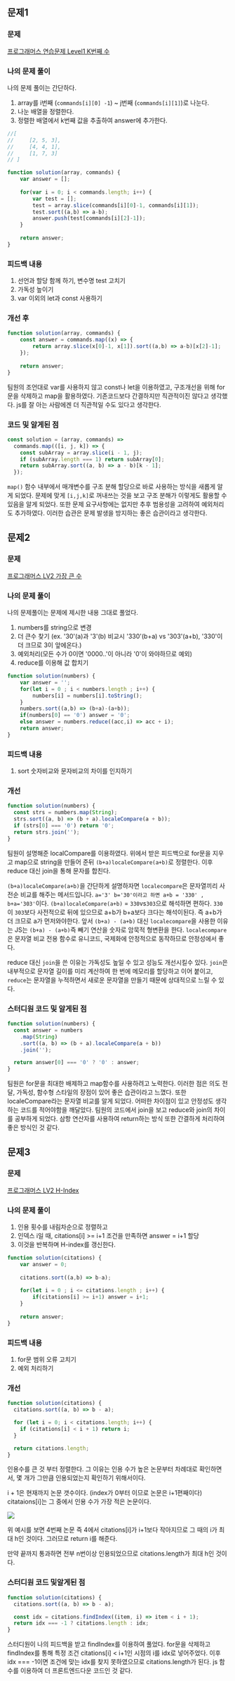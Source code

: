 ## 문제1
### 문제
[프로그래머스 연습문제 Level1 K번째 수](https://school.programmers.co.kr/learn/courses/30/lessons/42748)

### 나의 문제 풀이
나의 문제 풀이는 간단하다.
1. array를 i번째 (```commands[i][0] -1```) ~ j번째 (```commands[i][1]```)로 나눈다.
2. 나눈 배열을 정렬한다.
3. 정렬한 배열에서 k번째 값을 추출하여 answer에 추가한다.

```js
//[
//     [2, 5, 3], 
//     [4, 4, 1], 
//     [1, 7, 3]
// ]

function solution(array, commands) {
    var answer = [];
    
    for(var i = 0; i < commands.length; i++) {
        var test = [];
        test = array.slice(commands[i][0]-1, commands[i][1]);
        test.sort((a,b) => a-b);
        answer.push(test[commands[i][2]-1]);
    }
    
    return answer;
}
```

### 피드백 내용
1. 선언과 할당 함께 하기, 변수명 test 고치기
2. 가독성 높이기
4. var 이외의 let과 const 사용하기


### 개선 후
```js
function solution(array, commands) {
    const answer = commands.map((x) => {
        return array.slice(x[0]-1, x[1]).sort((a,b) => a-b)[x[2]-1];
    });
    
    return answer;
}
```
팀원의 조언대로 var를 사용하지 않고 const나 let을 이용하였고, 구조개선을 위해 for문을 삭제하고 map을 활용하였다. 기존코드보다 간결하지만 직관적이진 않다고 생각했다. js를 잘 아는 사람에겐 더 직관적일 수도 있다고 생각한다.

### 코드 및 알게된 점
```js
const solution = (array, commands) =>
  commands.map(([i, j, k]) => {
    const subArray = array.slice(i - 1, j);
    if (subArray.length === 1) return subArray[0];
    return subArray.sort((a, b) => a - b)[k - 1];
  });
```

```map()``` 함수 내부에서 매개변수를 구조 분해 할당으로 바로 사용하는 방식을 새롭게 알게 되었다. 문제에 맞게 ```[i,j,k]```로 꺼내쓰는 것을 보고 구조 분해가 이렇게도 활용할 수 있음을 알게 되었다.
또한 문제 요구사항에는 없지만 추후 범용성을 고려하여 예외처리도 추가하였다. 이러한 습관은 문제 발생을 방지하는 좋은 습관이라고 생각한다.

## 문제2
### 문제
[프로그래머스 LV2 가장 큰 수](https://school.programmers.co.kr/learn/courses/30/lessons/42746)

### 나의 문제 풀이
나의 문제풀이는 문제에 제시한 내용 그대로 풀었다.
1. numbers를 string으로 변경
2. 더 큰수 찾기 (ex. '30'(a)과 '3'(b) 비교시 '330'(b+a) vs '303'(a+b), '330'이 더 크므로 3이 앞에온다.)
3. 예외처리(모든 수가 0이면 '0000..'이 아니라 '0'이 와야하므로 예외)
4. reduce를 이용해 값 합치기

```js
function solution(numbers) {
    var answer = '';
    for(let i = 0 ; i < numbers.length ; i++) {
        numbers[i] = numbers[i].toString();
    }
    numbers.sort((a,b) => (b+a)-(a+b));
    if(numbers[0] == '0') answer = '0';
    else answer = numbers.reduce((acc,i) => acc + i);
    return answer;
}
```

### 피드백 내용
1. sort 숫자비교와 문자비교의 차이를 인지하기

### 개선
```js
function solution(numbers) {
  const strs = numbers.map(String);
  strs.sort((a, b) => (b + a).localeCompare(a + b));
  if (strs[0] === '0') return '0';
  return strs.join('');
}
```
팀원이 설명해준 localCompare를 이용하였다. 위에서 받은 피드백으로 for문을 지우고 map으로 string을 만들어 준뒤 ```(b+a)localeCompare(a+b)```로 정렬한다. 이후 reduce 대신 join을 통해 문자를 합친다.

```(b+a)localeCompare(a+b)```을 간단하게 설명하자면 ```localecompare```은 문자열끼리 사전순 비교를 해주는 메서드입니다.
```a='3' b='30'이라고 하면 a+b = '330' , b+a='303'```이다.
```(b+a)localeCompare(a+b)``` = ```330```vs```303```으로 해석하면 편하다.
```330```이 ```303```보다 사전적으로 뒤에 있으므로 a+b가 b+a보다 크다는 해석이된다. 즉 a+b가 더 크므로 a가 먼저와야한다.
앞서 ```(b+a) - (a+b)``` 대신 ```localecompare```을 사용한 이유는 JS는 ```(b+a) - (a+b)```즉 빼기 연산을 숫자로 암묵적 형변환을 한다. ```localecompare```은 문자열 비교 전용 함수로 유니코드, 국제화에 안정적으로 동작하므로 안정성에서 좋다.

reduce 대신 ```join```을 쓴 이유는 가독성도 높일 수 있고 성능도 개선시킬수 있다. ```join```은 내부적으로 문자열 길이를 미리 계산하여 한 번에 메모리를 할당하고 이어 붙이고,
```reduce```는 문자열을 누적하면서 새로운 문자열을 만들기 때문에 상대적으로 느릴 수 있다.

### 스터디원 코드 및 알게된 점
```js
function solution(numbers) {
  const answer = numbers
    .map(String)
    .sort((a, b) => (b + a).localeCompare(a + b))
    .join('');

  return answer[0] === '0' ? '0' : answer;
}
```
팀원은 for문을 최대한 배제하고 map함수를 사용하려고 노력한다. 이러한 점은 의도 전달, 가독성, 함수형 스타일의 장점이 있어 좋은 습관이라고 느꼈다.
또한 localeCompare라는 문자열 비교를 알게 되었다. 어떠한 차이점이 있고 안정성도 생각하는 코드를 적어야함을 깨달았다.
팀원의 코드에서 join을 보고 reduce와 join의 차이를 공부하게 되었다.
삼항 연산자를 사용하여 return하는 방식 또한 간결하게 처리하여 좋은 방식인 것 같다.

## 문제3
### 문제
[프로그래머스 LV2 H-Index](https://school.programmers.co.kr/learn/courses/30/lessons/42747)

### 나의 문제 풀이
1. 인용 횟수를 내림차순으로 정렬하고
2. 인덱스 i일 때, citations[i] >= i+1 조건을 만족하면 answer = i+1 할당
3. 이것을 반복하며 H-index를 갱신한다.

```js
function solution(citations) {
    var answer = 0;
    
    citations.sort((a,b) => b-a);
    
    for(let i = 0 ; i <= citations.length ; i++) {
        if(citations[i] >= i+1) answer = i+1;
    }
    
    return answer;
}
```

### 피드백 내용
1. for문 범위 오류 고치기
2. 예외 처리하기

### 개선
```js
function solution(citations) {
  citations.sort((a, b) => b - a);

  for (let i = 0; i < citations.length; i++) {
    if (citations[i] < i + 1) return i;
  }

  return citations.length;
}
```

인용수를 큰 것 부터 정렬한다. 그 이유는 인용 수가 높은 논문부터 차례대로 확인하면서, 몇 개가 그만큼 인용되었는지 확인하기 위해서이다.

i + 1은 현재까지 논문 갯수이다. (index가 0부터 이므로 논문은 i+1편째이다)
citataions[i]는 그 중에서 인용 수가 가장 적은 논문이다.

![](https://velog.velcdn.com/images/chdaud78/post/4d3d9455-01ee-4714-bb5b-190faab645fb/image.png)

위 예시를 보면 4번째 논문 즉 4에서 citations[i]가 i+1보다 작아지므로 그 때의 i가 최대 h인 것이다. 그러므로 return i를 해준다.

만약 끝까지 통과하면 전부 n번이상 인용되었으므로 citations.length가 최대 h인 것이다.

### 스터디원 코드 및알게된 점
```js
function solution(citations) {
  citations.sort((a, b) => b - a);

  const idx = citations.findIndex((item, i) => item < i + 1);
  return idx === -1 ? citations.length : idx;
}
```

스터디원이 나의 피드백을 받고 findIndex를 이용하여 풀었다. for문을 삭제하고 findIndex를 통해 특정 조건 citations[i] < i+1인 시점의 i를 idx로 넣어주었다.
이후 idx === -1이면 조건에 맞는 idx를 찾지 못하였으므로 citations.length가 된다.
js 함수를 이용하여 더 프론트엔드다운 코드인 것 같다.